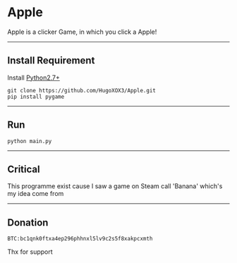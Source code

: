 # Apple
Apple is a clicker Game, in which you click a Apple!

---
Install Requirement
---
Install [Python2.7+](https://www.python.org/)
```
git clone https://github.com/HugoXOX3/Apple.git
pip install pygame
```

---
Run
---
```
python main.py
```

---
Critical
---
This programme exist cause I saw a game on Steam call 'Banana' which's my idea come from

---
Donation
---
```
BTC:bc1qnk0ftxa4ep296phhnxl5lv9c2s5f8xakpcxmth
```
Thx for support
